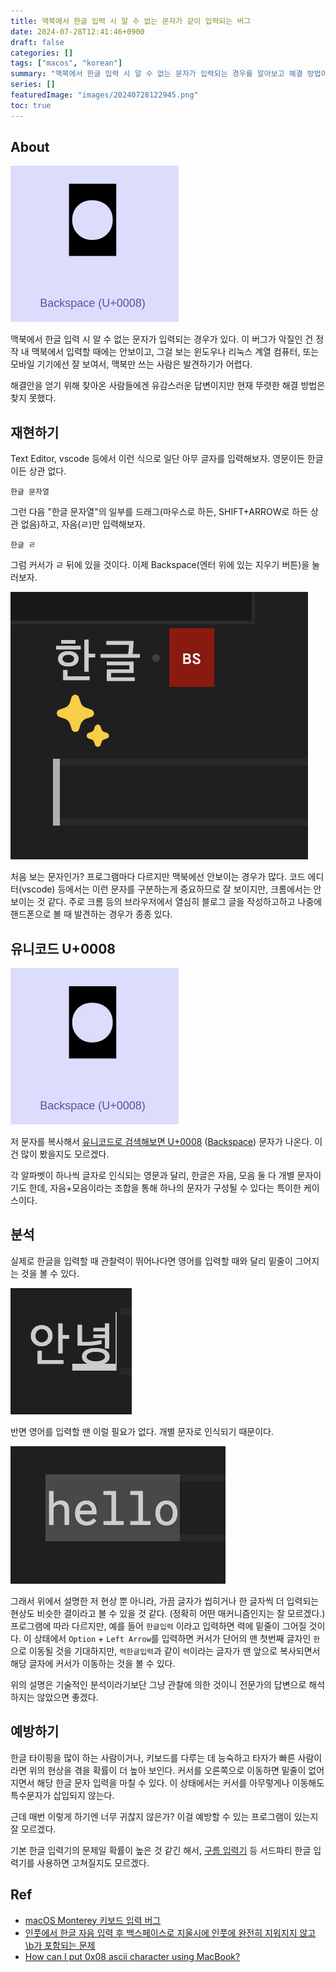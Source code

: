 ```yaml
---
title: 맥북에서 한글 입력 시 알 수 없는 문자가 같이 입력되는 버그
date: 2024-07-28T12:41:46+0900
draft: false
categories: []
tags: ["macos", "korean"]
summary: "맥북에서 한글 입력 시 알 수 없는 문자가 입력되는 경우를 알아보고 해결 방법이 있는지 알아보자."
series: []
featuredImage: "images/20240728122945.png"
toc: true
---
```


## About

![images/20240728122945.png](/images/20240728122945.png)

맥북에서 한글 입력 시 알 수 없는 문자가 입력되는 경우가 있다.
이 버그가 악질인 건 정작 내 맥북에서 입력할 때에는 안보이고, 그걸 보는 윈도우나 리눅스 계열 컴퓨터, 또는 모바일 기기에선 잘 보여서, 맥북만 쓰는 사람은 발견하기가 어렵다.

해결안을 얻기 위해 찾아온 사람들에겐 유감스러운 답변이지만 현재 뚜렷한 해결 방법은 찾지 못했다.

## 재현하기

Text Editor, vscode 등에서 이런 식으로 일단 아무 글자를 입력해보자. 영문이든 한글이든 상관 없다.

```
한글 문자열
```

그런 다음 "한글 문자열"의 일부를 드래그(마우스로 하든, SHIFT+ARROW로 하든 상관 없음)하고, 자음(ㄹ)만 입력해보자.

```
한글 ㄹ
```

그럼 커서가 ㄹ 뒤에 있을 것이다. 이제 Backspace(엔터 위에 있는 지우기 버튼)을 눌러보자.

![images/20240728120450.png](/images/20240728120450.png)

처음 보는 문자인가? 프로그램마다 다르지만 맥북에선 안보이는 경우가 많다. 코드 에디터(vscode) 등에서는 이런 문자를 구분하는게 중요하므로 잘 보이지만, 크롬에서는 안보이는 것 같다.
주로 크롬 등의 브라우저에서 열심히 블로그 글을 작성하고하고 나중에 핸드폰으로 볼 때 발견하는 경우가 종종 있다.

## 유니코드 U+0008

![images/20240728122945.png](/images/20240728122945.png)

저 문자를 복사해서 [유니코드로 검색해보면 U+0008](https://unicodeplus.com/U+0008) ([Backspace](https://en.wikipedia.org/wiki/Backspace)) 문자가 나온다. 이건 많이 봤을지도 모르겠다.

각 알파벳이 하나씩 글자로 인식되는 영문과 달리, 한글은 자음, 모음 둘 다 개별 문자이기도 한데, 자음+모음이라는 조합을 통해 하나의 문자가 구성될 수 있다는 특이한 케이스이다.

## 분석

실제로 한글을 입력할 때 관찰력이 뛰어나다면 영어를 입력할 때와 달리 밑줄이 그어지는 것을 볼 수 있다.

![images/20240728121933.png](/images/20240728121933.png)

반면 영어를 입력할 땐 이럴 필요가 없다. 개별 문자로 인식되기 때문이다.

![images/20240728121938.png](/images/20240728121938.png)

그래서 위에서 설명한 저 현상 뿐 아니라, 가끔 글자가 씹히거나 한 글자씩 더 입력되는 현상도 비슷한 결이라고 볼 수 있을 것 같다. (정확히 어떤 매커니즘인지는 잘 모르겠다.)
프로그램에 따라 다르지만, 예를 들어 `한글입력` 이라고 입력하면 력에 밑줄이 그어질 것이다. 이 상태에서 `Option` + `Left Arrow`를 입력하면 커서가 단어의 맨 첫번째 글자인 `한`으로 이동될 것을 기대하지만, `력한글입력`과 같이 `력`이라는 글자가 맨 앞으로 복사되면서 해당 글자에 커서가 이동하는 것을 볼 수 있다.

위의 설명은 기술적인 분석이라기보단 그냥 관찰에 의한 것이니 전문가의 답변으로 해석하지는 않았으면 좋겠다.

## 예방하기

한글 타이핑을 많이 하는 사람이거나, 키보드를 다루는 데 능숙하고 타자가 빠른 사람이라면 위의 현상을 겪을 확률이 더 높아 보인다.
커서를 오른쪽으로 이동하면 밑줄이 없어지면서 해당 한글 문자 입력을 마칠 수 있다. 이 상태에서는 커서를 아무렇게나 이동해도 특수문자가 삽입되지 않는다.

근데 매번 이렇게 하기엔 너무 귀찮지 않은가? 이걸 예방할 수 있는 프로그램이 있는지 잘 모르겠다.

기본 한글 입력기의 문제일 확률이 높은 것 같긴 해서, [구름 입력기](https://gureum.io/) 등 서드파티 한글 입력기를 사용하면 고쳐질지도 모르겠다.

## Ref

- [macOS Monterey 키보드 입력 버그
](https://jybaek.tistory.com/954)
- [인풋에서 한글 자음 입력 후 백스페이스로 지울시에 인풋에 완전히 지워지지 않고 \b가 포함되는 문제
](https://support.google.com/chrome/thread/167391056/%EC%9D%B8%ED%92%8B%EC%97%90%EC%84%9C-%ED%95%9C%EA%B8%80-%EC%9E%90%EC%9D%8C-%EC%9E%85%EB%A0%A5-%ED%9B%84-%EB%B0%B1%EC%8A%A4%ED%8E%98%EC%9D%B4%EC%8A%A4%EB%A1%9C-%EC%A7%80%EC%9A%B8%EC%8B%9C%EC%97%90-%EC%9D%B8%ED%92%8B%EC%97%90-%EC%99%84%EC%A0%84%ED%9E%88-%EC%A7%80%EC%9B%8C%EC%A7%80%EC%A7%80-%EC%95%8A%EA%B3%A0-b%EA%B0%80-%ED%8F%AC%ED%95%A8%EB%90%98%EB%8A%94-%EB%AC%B8%EC%A0%9C?hl=ko)
- [How can I put 0x08 ascii character using MacBook?
](https://stackoverflow.com/questions/4946056/how-can-i-put-0x08-ascii-character-using-macbook)
